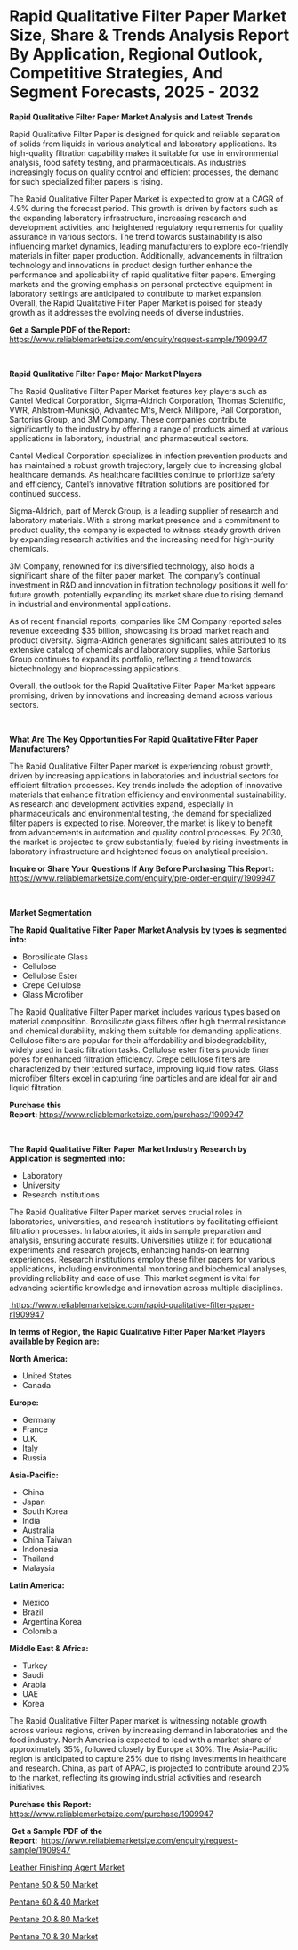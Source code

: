 <p><h1>Rapid Qualitative Filter Paper Market Size, Share & Trends Analysis Report By Application, Regional Outlook, Competitive Strategies, And Segment Forecasts, 2025 - 2032</h1></p><p><strong>Rapid Qualitative Filter Paper Market Analysis and Latest Trends</strong></p>
<p><p>Rapid Qualitative Filter Paper is designed for quick and reliable separation of solids from liquids in various analytical and laboratory applications. Its high-quality filtration capability makes it suitable for use in environmental analysis, food safety testing, and pharmaceuticals. As industries increasingly focus on quality control and efficient processes, the demand for such specialized filter papers is rising.</p><p>The Rapid Qualitative Filter Paper Market is expected to grow at a CAGR of 4.9% during the forecast period. This growth is driven by factors such as the expanding laboratory infrastructure, increasing research and development activities, and heightened regulatory requirements for quality assurance in various sectors. The trend towards sustainability is also influencing market dynamics, leading manufacturers to explore eco-friendly materials in filter paper production. Additionally, advancements in filtration technology and innovations in product design further enhance the performance and applicability of rapid qualitative filter papers. Emerging markets and the growing emphasis on personal protective equipment in laboratory settings are anticipated to contribute to market expansion. Overall, the Rapid Qualitative Filter Paper Market is poised for steady growth as it addresses the evolving needs of diverse industries.</p></p>
<p><strong>Get a Sample PDF of the Report:&nbsp;</strong> <a href="https://www.reliablemarketsize.com/enquiry/request-sample/1909947?utm_campaign=973&utm_medium=2&utm_source=Github&utm_content=ia&utm_term=03042025&utm_id=rapid-qualitative-filter-paper">https://www.reliablemarketsize.com/enquiry/request-sample/1909947</a></p>
<p>&nbsp;</p>
<p><strong>Rapid Qualitative Filter Paper Major Market Players</strong></p>
<p><p>The Rapid Qualitative Filter Paper Market features key players such as Cantel Medical Corporation, Sigma-Aldrich Corporation, Thomas Scientific, VWR, Ahlstrom-Munksjö, Advantec Mfs, Merck Millipore, Pall Corporation, Sartorius Group, and 3M Company. These companies contribute significantly to the industry by offering a range of products aimed at various applications in laboratory, industrial, and pharmaceutical sectors.</p><p>Cantel Medical Corporation specializes in infection prevention products and has maintained a robust growth trajectory, largely due to increasing global healthcare demands. As healthcare facilities continue to prioritize safety and efficiency, Cantel’s innovative filtration solutions are positioned for continued success.</p><p>Sigma-Aldrich, part of Merck Group, is a leading supplier of research and laboratory materials. With a strong market presence and a commitment to product quality, the company is expected to witness steady growth driven by expanding research activities and the increasing need for high-purity chemicals.</p><p>3M Company, renowned for its diversified technology, also holds a significant share of the filter paper market. The company’s continual investment in R&D and innovation in filtration technology positions it well for future growth, potentially expanding its market share due to rising demand in industrial and environmental applications.</p><p>As of recent financial reports, companies like 3M Company reported sales revenue exceeding $35 billion, showcasing its broad market reach and product diversity. Sigma-Aldrich generates significant sales attributed to its extensive catalog of chemicals and laboratory supplies, while Sartorius Group continues to expand its portfolio, reflecting a trend towards biotechnology and bioprocessing applications.</p><p>Overall, the outlook for the Rapid Qualitative Filter Paper Market appears promising, driven by innovations and increasing demand across various sectors.</p></p>
<p>&nbsp;</p>
<p><strong>What Are The Key Opportunities For Rapid Qualitative Filter Paper Manufacturers?</strong></p>
<p><p>The Rapid Qualitative Filter Paper market is experiencing robust growth, driven by increasing applications in laboratories and industrial sectors for efficient filtration processes. Key trends include the adoption of innovative materials that enhance filtration efficiency and environmental sustainability. As research and development activities expand, especially in pharmaceuticals and environmental testing, the demand for specialized filter papers is expected to rise. Moreover, the market is likely to benefit from advancements in automation and quality control processes. By 2030, the market is projected to grow substantially, fueled by rising investments in laboratory infrastructure and heightened focus on analytical precision.</p></p>
<p><strong>Inquire or Share Your Questions If Any Before Purchasing This Report:</strong> <a href="https://www.reliablemarketsize.com/enquiry/pre-order-enquiry/1909947?utm_campaign=973&utm_medium=2&utm_source=Github&utm_content=ia&utm_term=03042025&utm_id=rapid-qualitative-filter-paper">https://www.reliablemarketsize.com/enquiry/pre-order-enquiry/1909947</a></p>
<p>&nbsp;</p>
<p><strong>Market Segmentation</strong></p>
<p><strong>The Rapid Qualitative Filter Paper Market Analysis by types is segmented into:</strong></p>
<p><ul><li>Borosilicate Glass</li><li>Cellulose</li><li>Cellulose Ester</li><li>Crepe Cellulose</li><li>Glass Microfiber</li></ul></p>
<p><p>The Rapid Qualitative Filter Paper market includes various types based on material composition. Borosilicate glass filters offer high thermal resistance and chemical durability, making them suitable for demanding applications. Cellulose filters are popular for their affordability and biodegradability, widely used in basic filtration tasks. Cellulose ester filters provide finer pores for enhanced filtration efficiency. Crepe cellulose filters are characterized by their textured surface, improving liquid flow rates. Glass microfiber filters excel in capturing fine particles and are ideal for air and liquid filtration.</p></p>
<p><strong>Purchase this Report:&nbsp;</strong><a href="https://www.reliablemarketsize.com/purchase/1909947?utm_campaign=973&utm_medium=2&utm_source=Github&utm_content=ia&utm_term=03042025&utm_id=rapid-qualitative-filter-paper">https://www.reliablemarketsize.com/purchase/1909947</a></p>
<p>&nbsp;</p>
<p><strong>The Rapid Qualitative Filter Paper Market Industry Research by Application is segmented into:</strong></p>
<p><ul><li>Laboratory</li><li>University</li><li>Research Institutions</li></ul></p>
<p><p>The Rapid Qualitative Filter Paper market serves crucial roles in laboratories, universities, and research institutions by facilitating efficient filtration processes. In laboratories, it aids in sample preparation and analysis, ensuring accurate results. Universities utilize it for educational experiments and research projects, enhancing hands-on learning experiences. Research institutions employ these filter papers for various applications, including environmental monitoring and biochemical analyses, providing reliability and ease of use. This market segment is vital for advancing scientific knowledge and innovation across multiple disciplines.</p></p>
<p><a href="https://www.reliablemarketsize.com/rapid-qualitative-filter-paper-r1909947?utm_campaign=973&utm_medium=2&utm_source=Github&utm_content=ia&utm_term=03042025&utm_id=rapid-qualitative-filter-paper">&nbsp;https://www.reliablemarketsize.com/rapid-qualitative-filter-paper-r1909947</a></p>
<p><strong>In terms of Region, the Rapid Qualitative Filter Paper Market Players available by Region are:</strong></p>
<p>
    <p> <strong> North America: </strong>
        <ul>
            <li>United States</li>
            <li>Canada</li>
        </ul>
        </p> 
    <p> <strong> Europe: </strong>
        <ul>
            <li>Germany</li>
            <li>France</li>
            <li>U.K.</li>
            <li>Italy</li>
            <li>Russia</li>
        </ul>
        </p> 
    <p> <strong> Asia-Pacific: </strong>
        <ul>
            <li>China</li>
            <li>Japan</li>
            <li>South Korea</li>
            <li>India</li>
            <li>Australia</li>
            <li>China Taiwan</li>
            <li>Indonesia</li>
            <li>Thailand</li>
            <li>Malaysia</li>
        </ul>
        </p> 
    <p> <strong> Latin America: </strong>
        <ul>
            <li>Mexico</li>
            <li>Brazil</li>
            <li>Argentina Korea</li>
            <li>Colombia</li>
        </ul>
        </p> 
    <p> <strong> Middle East & Africa: </strong>
        <ul>
            <li>Turkey</li>
            <li>Saudi</li>
            <li>Arabia</li>
            <li>UAE</li>
            <li>Korea</li>
        </ul>
    </p>
    </p>
<p><p>The Rapid Qualitative Filter Paper market is witnessing notable growth across various regions, driven by increasing demand in laboratories and the food industry. North America is expected to lead with a market share of approximately 35%, followed closely by Europe at 30%. The Asia-Pacific region is anticipated to capture 25% due to rising investments in healthcare and research. China, as part of APAC, is projected to contribute around 20% to the market, reflecting its growing industrial activities and research initiatives.</p></p>
<p><strong>Purchase this Report: </strong><a href="https://www.reliablemarketsize.com/purchase/1909947?utm_campaign=973&utm_medium=2&utm_source=Github&utm_content=ia&utm_term=03042025&utm_id=rapid-qualitative-filter-paper">https://www.reliablemarketsize.com/purchase/1909947</a></p>
<p>&nbsp;<strong>Get a Sample PDF of the Report:&nbsp;&nbsp;</strong><a href="https://www.reliablemarketsize.com/enquiry/request-sample/1909947?utm_campaign=973&utm_medium=2&utm_source=Github&utm_content=ia&utm_term=03042025&utm_id=rapid-qualitative-filter-paper">https://www.reliablemarketsize.com/enquiry/request-sample/1909947</a></p>
<p><strong></strong></p>
<p><p><a href="https://github.com/oshodikurc/Market-Research-Report-List-1/blob/main/leather-finishing-agent-market.md?utm_campaign=973&utm_medium=2&utm_source=Github&utm_content=ia&utm_term=03042025&utm_id=rapid-qualitative-filter-paper">Leather Finishing Agent Market</a></p><p><a href="https://github.com/noppbebawy/Market-Research-Report-List-1/blob/main/pentane-50-50-market.md?utm_campaign=973&utm_medium=2&utm_source=Github&utm_content=ia&utm_term=03042025&utm_id=rapid-qualitative-filter-paper">Pentane 50 & 50 Market</a></p><p><a href="https://github.com/motanafraxer/Market-Research-Report-List-1/blob/main/pentane-60-40-market.md?utm_campaign=973&utm_medium=2&utm_source=Github&utm_content=ia&utm_term=03042025&utm_id=rapid-qualitative-filter-paper">Pentane 60 & 40 Market</a></p><p><a href="https://github.com/efialiurca/Market-Research-Report-List-1/blob/main/pentane-20-80-market.md?utm_campaign=973&utm_medium=2&utm_source=Github&utm_content=ia&utm_term=03042025&utm_id=rapid-qualitative-filter-paper">Pentane 20 & 80 Market</a></p><p><a href="https://github.com/bramsklizas/Market-Research-Report-List-1/blob/main/pentane-70-30-market.md?utm_campaign=973&utm_medium=2&utm_source=Github&utm_content=ia&utm_term=03042025&utm_id=rapid-qualitative-filter-paper">Pentane 70 & 30 Market</a></p></p>